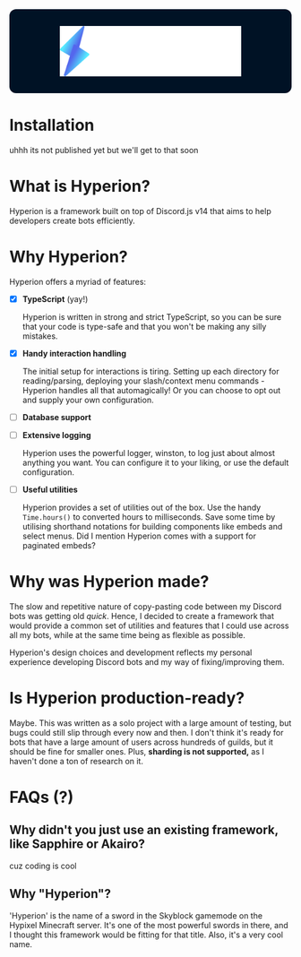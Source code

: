 <div style="background:#001225; margin-bottom:40px; padding:30px; display:flex; place-content:center; height:90px; border-radius:12px">
    <img src="./assets/hyperion-hero.svg" draggable="false" alt="Hyperion Hero"/>
</div>

# Installation

uhhh its not published yet but we'll get to that soon

# What is Hyperion?

Hyperion is a framework built on top of Discord.js v14 that aims to help developers create bots efficiently.

# Why Hyperion?

Hyperion offers a myriad of features:

-   [x] **TypeScript** (yay!)

    Hyperion is written in strong and strict TypeScript, so you can be sure that your code is type-safe and that you won't be making any silly mistakes.

-   [x] **Handy interaction handling**

    The initial setup for interactions is tiring. Setting up each directory for reading/parsing, deploying your slash/context menu commands - Hyperion handles all that automagically! Or you can choose to opt out and supply your own configuration.

-   [ ] **Database support**

-   [ ] **Extensive logging**

    Hyperion uses the powerful logger, winston, to log just about almost anything you want. You can configure it to your liking, or use the default configuration.

-   [ ] **Useful utilities**

    Hyperion provides a set of utilities out of the box. Use the handy `Time.hours()` to converted hours to milliseconds. Save some time by utilising shorthand notations for building components like embeds and select menus. Did I mention Hyperion comes with a support for paginated embeds?

# Why was Hyperion made?

The slow and repetitive nature of copy-pasting code between my Discord bots was getting old _quick_. Hence, I decided to create a framework that would provide a common set of utilities and features that I could use across all my bots, while at the same time being as flexible as possible.

Hyperion's design choices and development reflects my personal experience developing Discord bots and my way of fixing/improving them.

# Is Hyperion production-ready?

Maybe. This was written as a solo project with a large amount of testing, but bugs could still slip through every now and then. I don't think it's ready for bots that have a large amount of users across hundreds of guilds, but it should be fine for smaller ones. Plus, **sharding is not supported,** as I haven't done a ton of research on it.

# FAQs (?)

## Why didn't you just use an existing framework, like Sapphire or Akairo?

cuz coding is cool

## Why "Hyperion"?

'Hyperion' is the name of a sword in the Skyblock gamemode on the Hypixel Minecraft server. It's one of the most powerful swords in there, and I thought this framework would be fitting for that title. Also, it's a very cool name.
